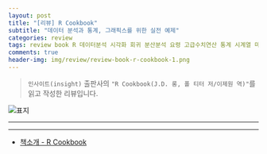```yaml
---  
layout: post  
title: "[리뷰] R Cookbook"  
subtitle: "데이터 분석과 통계, 그래픽스를 위한 실전 예제"  
categories: review  
tags: review book R 데이터분석 시각화 회귀 분산분석 요령 고급수치연산 통계 시계열 마크다운 확률 데이터 IO 날짜   
comments: true  
header-img: img/review/review-book-r-cookbook-1.png
---  
```

  
> `인사이트(insight)` 출판사의 `"R Cookbook(J.D. 롱, 폴 티터 저/이제원 역)"`를 읽고 작성한 리뷰입니다.  

![표지](https://theorydb.github.io/assets/img/review/review-book-r-cookbook-1.png)  

---

---

* [책소개 - R Cookbook](http://www.yes24.com/Product/Goods/101482119?OzSrank=1)
